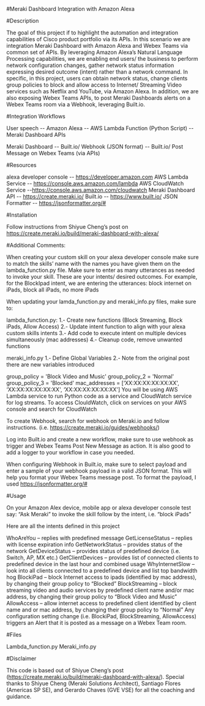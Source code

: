 #Meraki Dashboard Integration with Amazon Alexa

#Description

The goal of this project if to highlight the automation and integration capabilities of Cisco product portfolio via its APIs. In this scenario we are integration Meraki Dashboard with Amazon Alexa and Webex Teams via common set of APIs. By leveraging Amazon Alexa’s Natural Language Processing capabilities, we are enabling end users/ the business to perform network configuration changes, gather network status information expressing desired outcome (intent) rather than a network command. In specific, in this project, users can obtain network status, change clients group policies to block and allow access to Internet/ Streaming Video services such as Netflix and YouTube, via Amazon Alexa. In addition, we are also exposing Webex Teams APIs, to post Meraki Dashboards alerts on a Webex Teams room via a Webhook, leveraging Built.io.

#Integration Workflows

User speech -- Amazon Alexa -- AWS Lambda Function (Python Script) -- Meraki Dashboard APIs

Meraki Dashboard -- Built.io/ Webhook (JSON format) -- Built.io/ Post Message on Webex Teams (via APIs)

#Resources

alexa developer console -- https://developer.amazon.com
AWS Lambda Service -- https://console.aws.amazon.com/lambda
AWS CloudWatch Service --https://console.aws.amazon.com/cloudwatch
Meraki Dashboard API -- https://create.meraki.io/
Built.io -- https://www.built.io/
JSON Formatter -- https://jsonformatter.org/#

#Installation

Follow instructions from Shiyue Cheng’s post on https://create.meraki.io/build/meraki-dashboard-with-alexa/

#Additional Comments:

When creating your custom skill on your alexa developer console make sure to match the skills’ name with the names you have given them on the lambda_function.py file. Make sure to enter as many utterances as needed to invoke your skill. These are your intents/ desired outcomes. For example, for the BlockIpad intent, we are entering the utterances: block internet on iPads, block all iPads, no more iPads

When updating your lamda_function.py and meraki_info.py files, make sure to:

lambda_function.py: 1.- Create new functions (Block Streaming, Block iPads, Allow Access) 2.- Update intent function to align with your alexa custom skills intents 3.- Add code to execute intent on multiple devices simultaneously (mac addresses) 4.- Cleanup code, remove unwanted functions

meraki_info.py 1.- Define Global Variables 2.- Note from the original post there are new variables introduced

group_policy = 'Block Video and Music'
group_policy_2 = 'Normal'
group_policy_3 = 'Blocked'
mac_addresses = [‘XX:XX:XX:XX:XX:XX', ‘XX:XX:XX:XX:XX:XX', ‘XX:XX:XX:XX:XX:XX']
You will be using AWS Lambda service to run Python code as a service and CloudWatch service for log streams. To access ClouldWatch, click on services on your AWS console and search for CloudWatch

To create Webhook, search for webhook on Meraki.io and follow instructions. (i.e. https://create.meraki.io/guides/webhooks/)

Log into Built.io and create a new workflow, make sure to use webhook as trigger and Webex Teams Post New Message as action. It is also good to add a logger to your workflow in case you needed.

When configuring Webhook in Built.io, make sure to select payload and enter a sample of your webhook payload in a valid JSON format. This will help you format your Webex Teams message post. To format the payload, I used https://jsonformatter.org/#

#Usage

On your Amazon Alex device, mobile app or alexa developer console test say: “Ask Meraki” to invoke the skill follow by the intent, i.e. “block iPads”

Here are all the intents defined in this project

WhoAreYou – replies with predefined message
GetLicenseStatus – replies with license expiration info
GetNetworkStatus – provides status of the network
GetDeviceStatus – provides status of predefined device (i.e. Switch, AP, MX etc.)
GetClientDevices – provides list of connected clients to predefined device in the last hour and combined usage
WhyInternetSlow – look into all clients connected to a predefined device and list top bandwidth hog
BlockiPad – block Internet access to ipads (identified by mac address), by changing their group policy to “Blocked”
BlockStreaming – block streaming video and audio services by predefined client name and/or mac address, by changing their group policy to “Block Video and Music”
AllowAccess – allow internet access to predefined client identified by client name and or mac address, by changing their group policy to “Normal”
Any configuration setting change (i.e. BlockiPad, BlockStreaming, AllowAccess) triggers an Alert that it is posted as a message on a Webex Team room.

#Files

Lambda_function.py
Meraki_info.py

#Disclaimer

This code is based out of Shiyue Cheng’s post (https://create.meraki.io/build/meraki-dashboard-with-alexa/). Special thanks to Shiyue Cheng (Meraki Solutions Architect), Santiago Flores (Americas SP SE), and Gerardo Chaves (GVE VSE) for all the coaching and guidance.
